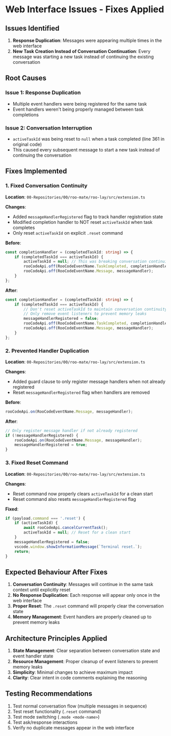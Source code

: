# Web Interface Issues - Fixes Applied

## Issues Identified

1. **Response Duplication**: Messages were appearing multiple times in the web interface
2. **New Task Creation Instead of Conversation Continuation**: Every message was starting a new task instead of continuing the existing conversation

## Root Causes

### Issue 1: Response Duplication
- Multiple event handlers were being registered for the same task
- Event handlers weren't being properly managed between task completions

### Issue 2: Conversation Interruption  
- `activeTaskId` was being reset to `null` when a task completed (line 361 in original code)
- This caused every subsequent message to start a new task instead of continuing the conversation

## Fixes Implemented

### 1. Fixed Conversation Continuity
**Location**: `00-Repositories/00/roo-mate/roo-lay/src/extension.ts`

**Changes**:
- Added `messageHandlerRegistered` flag to track handler registration state
- Modified completion handler to NOT reset `activeTaskId` when task completes
- Only reset `activeTaskId` on explicit `.reset` command

**Before**:
```typescript
const completionHandler = (completedTaskId: string) => {
    if (completedTaskId === activeTaskId) {
        activeTaskId = null; // This was breaking conversation continuity
        rooCodeApi.off(RooCodeEventName.TaskCompleted, completionHandler);
        rooCodeApi.off(RooCodeEventName.Message, messageHandler);
    }
};
```

**After**:
```typescript
const completionHandler = (completedTaskId: string) => {
    if (completedTaskId === activeTaskId) {
        // Don't reset activeTaskId to maintain conversation continuity
        // Only remove event listeners to prevent memory leaks
        messageHandlerRegistered = false;
        rooCodeApi.off(RooCodeEventName.TaskCompleted, completionHandler);
        rooCodeApi.off(RooCodeEventName.Message, messageHandler);
    }
};
```

### 2. Prevented Handler Duplication
**Location**: `00-Repositories/00/roo-mate/roo-lay/src/extension.ts`

**Changes**:
- Added guard clause to only register message handlers when not already registered
- Reset `messageHandlerRegistered` flag when handlers are removed

**Before**:
```typescript
rooCodeApi.on(RooCodeEventName.Message, messageHandler);
```

**After**:
```typescript
// Only register message handler if not already registered
if (!messageHandlerRegistered) {
    rooCodeApi.on(RooCodeEventName.Message, messageHandler);
    messageHandlerRegistered = true;
}
```

### 3. Fixed Reset Command
**Location**: `00-Repositories/00/roo-mate/roo-lay/src/extension.ts`

**Changes**:
- Reset command now properly clears `activeTaskId` for a clean start
- Reset command also resets `messageHandlerRegistered` flag

**Fixed**:
```typescript
if (payload.command === '.reset') {
    if (activeTaskId) {
        await rooCodeApi.cancelCurrentTask();
        activeTaskId = null; // Reset for a clean start
    }
    messageHandlerRegistered = false;
    vscode.window.showInformationMessage(`Terminal reset.`);
    return;
}
```

## Expected Behaviour After Fixes

1. **Conversation Continuity**: Messages will continue in the same task context until explicitly reset
2. **No Response Duplication**: Each response will appear only once in the web interface
3. **Proper Reset**: The `.reset` command will properly clear the conversation state
4. **Memory Management**: Event handlers are properly cleaned up to prevent memory leaks

## Architecture Principles Applied

1. **State Management**: Clear separation between conversation state and event handler state
2. **Resource Management**: Proper cleanup of event listeners to prevent memory leaks
3. **Simplicity**: Minimal changes to achieve maximum impact
4. **Clarity**: Clear intent in code comments explaining the reasoning

## Testing Recommendations

1. Test normal conversation flow (multiple messages in sequence)
2. Test reset functionality (`.reset` command)
3. Test mode switching (`.mode <mode-name>`)
4. Test ask/response interactions
5. Verify no duplicate messages appear in the web interface